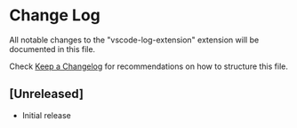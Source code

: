 # Change Log

All notable changes to the "vscode-log-extension" extension will be documented in this file.

Check [Keep a Changelog](http://keepachangelog.com/) for recommendations on how to structure this file.

## [Unreleased]

- Initial release